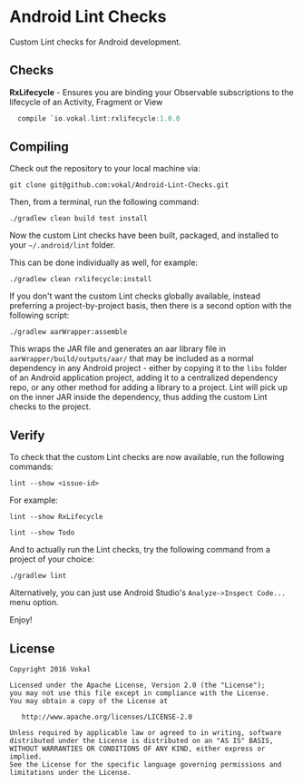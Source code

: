 Android Lint Checks
===================

Custom Lint checks for Android development.

Checks
------

**RxLifecycle** - Ensures you are binding your Observable subscriptions to the lifecycle of an Activity, Fragment or View
 
~~~gradle
  compile `io.vokal.lint:rxlifecycle:1.0.0
~~~

Compiling
---------

Check out the repository to your local machine via:

`git clone git@github.com:vokal/Android-Lint-Checks.git`

Then, from a terminal, run the following command:

`./gradlew clean build test install`

Now the custom Lint checks have been built, packaged, and installed to your `~/.android/lint` folder.

This can be done individually as well, for example:

`./gradlew clean rxlifecycle:install`

If you don't want the custom Lint checks globally available, instead preferring a project-by-project basis, then there is a second option with the following script:

`./gradlew aarWrapper:assemble`

This wraps the JAR file and generates an aar library file in `aarWrapper/build/outputs/aar/` that may be included as a normal dependency in any Android project - either by copying it to the `libs` folder of an Android application project, adding it to a centralized dependency repo, or any other method for adding a library to a project. Lint will pick up on the inner JAR inside the dependency, thus adding the custom Lint checks to the project. 

Verify
------------
To check that the custom Lint checks are now available, run the following commands:

`lint --show <issue-id>`

For example:

`lint --show RxLifecycle`

`lint --show Todo`

And to actually run the Lint checks, try the following command from a project of your choice:

`./gradlew lint`

Alternatively, you can just use Android Studio's `Analyze->Inspect Code...` menu option.

Enjoy!

License
-------

    Copyright 2016 Vokal

    Licensed under the Apache License, Version 2.0 (the "License");
    you may not use this file except in compliance with the License.
    You may obtain a copy of the License at

       http://www.apache.org/licenses/LICENSE-2.0

    Unless required by applicable law or agreed to in writing, software
    distributed under the License is distributed on an "AS IS" BASIS,
    WITHOUT WARRANTIES OR CONDITIONS OF ANY KIND, either express or implied.
    See the License for the specific language governing permissions and
    limitations under the License.
